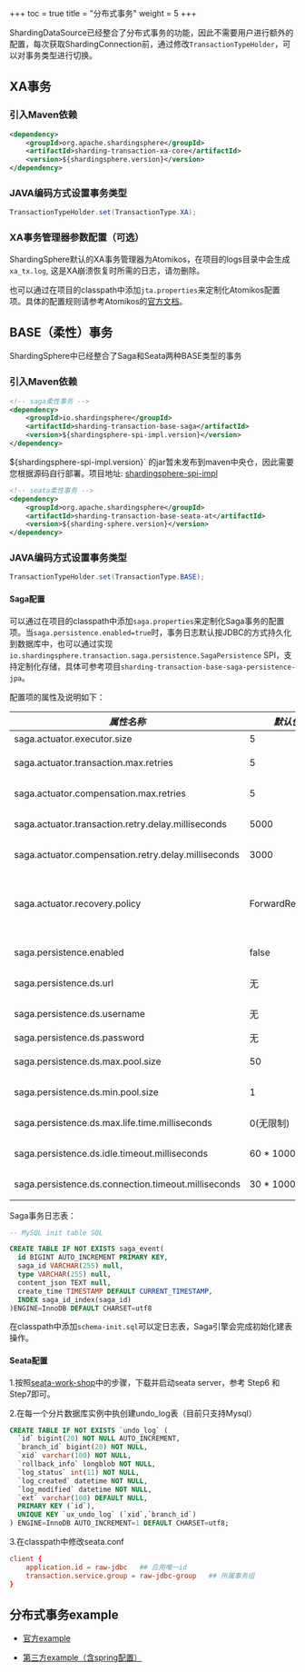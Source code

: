 +++
toc = true
title = "分布式事务"
weight = 5
+++

ShardingDataSource已经整合了分布式事务的功能，因此不需要用户进行额外的配置，每次获取ShardingConnection前，通过修改`TransactionTypeHolder`，可以对事务类型进行切换。

## XA事务

### 引入Maven依赖

```xml
<dependency>
    <groupId>org.apache.shardingsphere</groupId>
    <artifactId>sharding-transaction-xa-core</artifactId>
    <version>${shardingsphere.version}</version>
</dependency>
```

### JAVA编码方式设置事务类型

 ```java
 TransactionTypeHolder.set(TransactionType.XA);
 ```

### XA事务管理器参数配置（可选）

ShardingSphere默认的XA事务管理器为Atomikos，在项目的logs目录中会生成`xa_tx.log`, 这是XA崩溃恢复时所需的日志，请勿删除。

也可以通过在项目的classpath中添加`jta.properties`来定制化Atomikos配置项。具体的配置规则请参考Atomikos的[官方文档](https://www.atomikos.com/Documentation/JtaProperties)。

## BASE（柔性）事务

ShardingSphere中已经整合了Saga和Seata两种BASE类型的事务

### 引入Maven依赖

```xml
<!-- saga柔性事务 -->
<dependency>
    <groupId>io.shardingsphere</groupId>
    <artifactId>sharding-transaction-base-saga</artifactId>
    <version>${shardingsphere-spi-impl.version}</version>
</dependency>
```

${shardingsphere-spi-impl.version}` 的jar暂未发布到maven中央仓，因此需要您根据源码自行部署。项目地址: [shardingsphere-spi-impl](https://github.com/sharding-sphere/shardingsphere-spi-impl)

```xml
<!-- seata柔性事务 -->
<dependency>
    <groupId>org.apache.shardingsphere</groupId>
    <artifactId>sharding-transaction-base-seata-at</artifactId>
    <version>${sharding-sphere.version}</version>
</dependency>
```

### JAVA编码方式设置事务类型

 ```java
 TransactionTypeHolder.set(TransactionType.BASE);
 ```

#### Saga配置

可以通过在项目的classpath中添加`saga.properties`来定制化Saga事务的配置项。当`saga.persistence.enabled=true`时，事务日志默认按JDBC的方式持久化到数据库中，也可以通过实现`io.shardingsphere.transaction.saga.persistence.SagaPersistence` 
SPI，支持定制化存储，具体可参考项目`sharding-transaction-base-saga-persistence-jpa`。

配置项的属性及说明如下：

| *属性名称*                                          | *默认值*        | *说明*                                |
| ---------------------------------------------------|-----------------|---------------------------------------|
| saga.actuator.executor.size                        |        5        | 使用的线程池大小                       |
| saga.actuator.transaction.max.retries              |        5        | 失败SQL的最大重试次数                  |
| saga.actuator.compensation.max.retries             |        5        | 失败SQL的最大尝试补偿次数              |
| saga.actuator.transaction.retry.delay.milliseconds |       5000      | 失败SQL的重试间隔，单位毫秒            |
| saga.actuator.compensation.retry.delay.milliseconds|       3000      | 失败SQL的补偿间隔，单位毫秒            |
| saga.actuator.recovery.policy                      | ForwardRecovery | 补偿策略，ForwardRecovery为最大努力送达，BackwardRecovery为反向SQL补偿|
| saga.persistence.enabled                           |       false     | 是否对日志进行持久化                   |
| saga.persistence.ds.url                            |    无           | 事务日志数据库JDBC连接                 |
| saga.persistence.ds.username                       |    无           | 事务日志数据库用户名                   |
| saga.persistence.ds.password                       |    无           | 事务日志数据库密码                     |
| saga.persistence.ds.max.pool.size                  |    50           | 事务日志连接池最大连接数               |
| saga.persistence.ds.min.pool.size                  |    1            | 事务日志连接池最小连接数               |
| saga.persistence.ds.max.life.time.milliseconds     | 0(无限制)       | 事务日志连接池最大存活时间，单位毫秒    |
| saga.persistence.ds.idle.timeout.milliseconds      | 60 * 1000       | 事务日志连接池空闲回收时间，单位毫秒    |
| saga.persistence.ds.connection.timeout.milliseconds| 30 * 1000       | 事务日志连接池超时时间，单位毫秒        |

Saga事务日志表：

```sql
-- MySQL init table SQL

CREATE TABLE IF NOT EXISTS saga_event(
  id BIGINT AUTO_INCREMENT PRIMARY KEY,
  saga_id VARCHAR(255) null,
  type VARCHAR(255) null,
  content_json TEXT null,
  create_time TIMESTAMP DEFAULT CURRENT_TIMESTAMP,
  INDEX saga_id_index(saga_id)
)ENGINE=InnoDB DEFAULT CHARSET=utf8
```

在classpath中添加`schema-init.sql`可以定日志表，Saga引擎会完成初始化建表操作。

#### Seata配置

1.按照[seata-work-shop](https://github.com/seata/seata-workshop)中的步骤，下载并启动seata server，参考 Step6 和 Step7即可。

2.在每一个分片数据库实例中执创建undo_log表（目前只支持Mysql）
```sql
CREATE TABLE IF NOT EXISTS `undo_log` (
  `id` bigint(20) NOT NULL AUTO_INCREMENT,
  `branch_id` bigint(20) NOT NULL,
  `xid` varchar(100) NOT NULL,
  `rollback_info` longblob NOT NULL,
  `log_status` int(11) NOT NULL,
  `log_created` datetime NOT NULL,
  `log_modified` datetime NOT NULL,
  `ext` varchar(100) DEFAULT NULL,
  PRIMARY KEY (`id`),
  UNIQUE KEY `ux_undo_log` (`xid`,`branch_id`)
) ENGINE=InnoDB AUTO_INCREMENT=1 DEFAULT CHARSET=utf8;
```
3.在classpath中修改seata.conf

```conf
client {
    application.id = raw-jdbc   ## 应用唯一id
    transaction.service.group = raw-jdbc-group   ## 所属事务组
}
```

## 分布式事务example

* [官方example](https://github.com/apache/incubator-shardingsphere-example/tree/dev/sharding-jdbc-example/transaction-example)

* [第三方example（含spring配置）](https://github.com/OpenSharding/shardingsphere-spi-impl-example/tree/master/transaction-example)